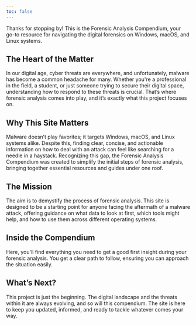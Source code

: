 ```yaml
---
toc: false
---
```


Thanks for stopping by! This is the Forensic Analysis Compendium, your go-to resource for navigating the digital forensics on Windows, macOS, and Linux systems.

## The Heart of the Matter

In our digital age, cyber threats are everywhere, and unfortunately, malware has become a common headache for many. Whether you're a professional in the field, a student, or just someone trying to secure their digital space, understanding how to respond to these threats is crucial. That’s where forensic analysis comes into play, and it’s exactly what this project focuses on.

## Why This Site Matters

Malware doesn’t play favorites; it targets Windows, macOS, and Linux systems alike. Despite this, finding clear, concise, and actionable information on how to deal with an attack can feel like searching for a needle in a haystack. Recognizing this gap, the Forensic Analysis Compendium was created to simplify the initial steps of forensic analysis, bringing together essential resources and guides under one roof.

## The Mission

The aim is to demystify the process of forensic analysis. This site is designed to be a starting point for anyone facing the aftermath of a malware attack, offering guidance on what data to look at first, which tools might help, and how to use them across different operating systems.

## Inside the Compendium

Here, you'll find everything you need to get a good first insight during your forensic analysis. You get a clear path to follow, ensuring you can approach the situation easily.

## What’s Next?

This project is just the beginning. The digital landscape and the threats within it are always evolving, and so will this compendium. The site is here to keep you updated, informed, and ready to tackle whatever comes your way.
